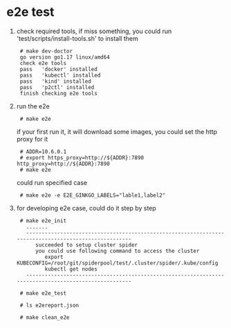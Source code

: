 # e2e test

1. check required tools, if miss something, you could run 'test/scripts/install-tools.sh' to install them

        # make dev-doctor
        go version go1.17 linux/amd64
        check e2e tools 
        pass   'docker' installed
        pass   'kubectl' installed
        pass   'kind' installed
        pass   'p2ctl' installed
        finish checking e2e tools

2. run the e2e

        # make e2e

    if your first run it, it will download some images, you could set the http proxy for it

        # ADDR=10.6.0.1
        # export https_proxy=http://${ADDR}:7890 http_proxy=http://${ADDR}:7890
        # make e2e

    could run specified case

        # make e2e -e E2E_GINKGO_LABELS="lable1,label2"

3. for developing e2e case, could do it step by step

        # make e2e_init
          .......
          -----------------------------------------------------------------------------------------------------
             succeeded to setup cluster spider
             you could use following command to access the cluster
                export KUBECONFIG=/root/git/spiderpool/test/.cluster/spider/.kube/config
                kubectl get nodes
          -----------------------------------------------------------------------------------------------------        

        # make e2e_test

        # ls e2ereport.json

        # make clean_e2e
